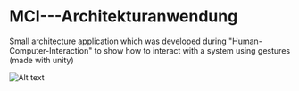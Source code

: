 # MCI---Architekturanwendung
Small architecture application which was developed during "Human-Computer-Interaction" to show how to interact with a system using gestures (made with unity)

![Alt text](/img/architexture.png?raw=true "Optional Title")
